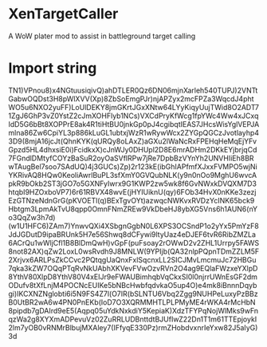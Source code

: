 # XenTargetCaller
A WoW plater mod to assist in battleground target calling

# Import string

TN1)VPnou8)x4NGtuusiqivQ)ahDTLER0Qz6DN06mjnXarleh540TUPJ)2VNTtGabwOQDst3H8pWlXVV(Xp)8ZbSoEmgPJr)njAPZyx2mcFPZa3WqcdJ4phtWO5u6NXO2yuFF)LoUlDEKY8jmGKrtJGxXNtw64LYyKiqyUujTWid8O2ADT71ZgJ6GhP3vZ0YstZ2cJmXOHFlyb1NCs)VXCdPryKfWcg1fpYWc4Ww4xJCxqIdD5G6bBt8XOPPrE8ak4R1tiHtBU0jnkGp0pJ4cgibqtIEAS7JHcsWisYglVEPJAmlna86Zw6CpiYL3p886kLuGL1ubtxjWzR1wRywWcx2ZYGpQGCzJvotlayhp43D9(8mjA16jcJt(QhnKYK(qURQy8oLAxZ)aGXu2lWaNcRxFPEHqHeMqEjYFvGpzd5HL4dhxsiE0i)FcidkxX)cJnWJy0DHUpl2D8E6mrADHm2DKkEYjbrjqCd7FGndlDMtyfCOYzBaSuR2oyOaSVflRPw7jRe7DpbBzVYnYh2UNVHIiEh8BRwTAugBel7soo7SAdUQ)4j3GUCs)Zp)2r123kE(ibGhIAPfmfXJxxFVMPO5wjNiYKRivAQ8HQw0KeoliAwrlBuPL3sfXmY0GVQubNLK(y9n0nOo9MghU6wvcApkR9bOkb2ST3jGO7o5GXNFyIwrx9G1KWP2zw5wk8f6GvNWxkDVQXM7D3htqbI9HZOxboVP7)6r61RBVX48wvE(jHYIUiknU(qy)6FOb34HvX0nKKe3zezjEzGTNzeNdnGrG(pKVOETl(q)BExTgvOYt)azwqcNWKvxRVDzYcINK65bck9Hbtgm3LpmAkTvU8qpp0OmnFNmZREw9VkDbeHJ8ybXG5Vns6h1AUN6(nYo3QqZw3h7d)(w1U1HFC6)ZAm7)YnwvQXi4XSbgnGgbN0L6XPS3OCSndP1o2yYx5PmYzF8JdJGDutD9ipaBRUnk5H7e56Shwq8dCFywi9ltyUaz4eDJEF6tvR6RibZMZLa6ACrQu1wWljCfl1B8BlDmQwH)vGpF(puFsoay2rOWwD2v2ZHL1Urrpy5FAWS8not82AX)qZw2LoxL0wsRvdh9J8MNLW(9YPIjb(QA32nlpPQpnTDmZZLM5F2Xrjvx6ARLPsZkCCvc2PQtqgUaQnxFxlSqcnxLL2SICJMvLmcmuJc72HBGu7qka3kZW7OQqPTqRvNkUAbhXKVevFVwOzvRVn2O4ag9EQlaFWzxeYXlpD8YthV80XlpD8YthV80V4xEIJr9eFWAUBimhqbVqCkxSI0l0njrrUWnEsGF2dmODufv8tXfLnjM4POCNcEUIKe5bNBcHwbfqdvkaO5up4O)e4mk8iBnnnDqybgi)IKCXNZNglobti6i5N9FS4Z7l(O7IR(bSLNTU6Vbq2Zgg9NUHPeLuxyPzBBzB0UtBR2wA6w4PN0PnEKb(IoD7O3XQRMMHTLPLPMyME4rWKA4rMcHbN8pipdb7gDAIrd9eE5(Aqpq05uYdkNxkdiY5KepiaK)XdzTFYPqNojWlMks9wFnqzWa2g8XYXmADPevuVz02ZuRRLUDBnttdtBJUfIwZ22Dn1T1m61TTEpjoykI2lm7yOB0vRNMrBlbujMXAley7(IFfyqE330Pz)rmZHobdvxnrIeYxw82J5aIyG)3d
